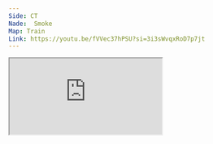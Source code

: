 ```yaml
---
Side: CT
Nade:  Smoke
Map: Train
Link: https://youtu.be/fVVec37hPSU?si=3i3sWvqxRoD7p7jt
---
```


<iframe allowFullScreen=True class="grenLineUp" src="https://www.youtube.com/embed/fVVec37hPSU"></iframe>
